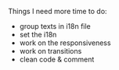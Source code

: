Things I need more time to do:
- group texts in i18n file
- set the i18n
- work on the responsiveness
- work on transitions  
- clean code & comment
